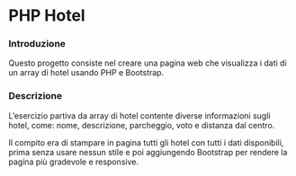 # PHP Hotel

### Introduzione

Questo progetto consiste nel creare una pagina web che visualizza i dati di un array di hotel usando PHP e Bootstrap.

### Descrizione

L’esercizio partiva da array di hotel contente diverse informazioni sugli hotel, come: nome, descrizione, parcheggio, voto e distanza dal centro.

Il compito era di stampare in pagina tutti gli hotel con tutti i dati disponibili, prima senza usare nessun stile e poi aggiungendo Bootstrap per rendere la pagina più gradevole e responsive.
